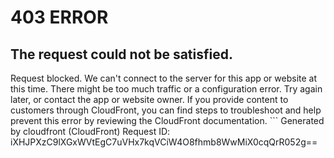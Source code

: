 # 403 ERROR

## The request could not be satisfied.

Request blocked. We can't connect to the server for this app or website at this time. There might be too much traffic or a configuration error. Try again later, or contact the app or website owner. If you provide content to customers through CloudFront, you can find steps to troubleshoot and help prevent this error by reviewing the CloudFront documentation. ```
Generated by cloudfront (CloudFront)
Request ID: iXHJPXzC9lXGxWVtEgC7uVHx7kqVCiW4O8fhmb8WwMiX0cqQrR052g==

```

